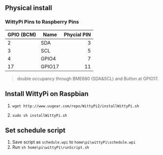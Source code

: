 ## Physical install 
### WittyPi Pins to Raspberry Pins

GPIO (BCM) | Name | Phycial PIN 
--- | --- | ---: 
2 | SDA | 3
3 | SCL | 5
4 | GPIO4 | 7
17 | GPIO17 | 11

> double occupancy through BME680 (SDA&SCL) and Button at GPIO17.

## Install WittyPi on Raspbian

1. `wget http://www.uugear.com/repo/WittyPi2/installWittyPi.sh`

2. `sudo sh installWittyPi.sh`

## Set schedule script
1. Save script as `schedule.wpi` to `home\pi\wittyPi\schedule.wpi`
2. Run `sh home\pi\wittyPi\runScript.sh`

